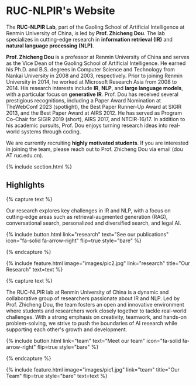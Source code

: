 ---
---

# RUC-NLPIR's Website

The **RUC-NLPIR Lab**, part of the Gaoling School of Artificial Intelligence at Renmin University of China, is led by **Prof. Zhicheng Dou**. The lab specializes in cutting-edge research in **information retrieval (IR)** and **natural language processing (NLP)**.

**Prof. Zhicheng Dou** is a professor at Renmin University of China and serves as the Vice Dean of the Gaoling School of Artificial Intelligence. He earned his Ph.D. and B.S. degrees in Computer Science and Technology from Nankai University in 2008 and 2003, respectively. Prior to joining Renmin University in 2014, he worked at Microsoft Research Asia from 2008 to 2014. His research interests include **IR**, **NLP**, and **large language models**, with a particular focus on **generative IR**. Prof. Dou has received several prestigious recognitions, including a Paper Award Nomination at TheWebConf 2023 (spotlight), the Best Paper Runner-Up Award at SIGIR 2013, and the Best Paper Award at AIRS 2012. He has served as Program Co-Chair for SIGIR 2019 (short), AIRS 2017, and NTCIR-16/17. In addition to his academic pursuits, Prof. Dou enjoys turning research ideas into real-world systems through coding.

We are currently recruiting **highly motivated students**. If you are interested in joining the team, please reach out to Prof. Zhicheng Dou via email (dou AT ruc.edu.cn).

{% include section.html %}

## Highlights

{% capture text %}

Our research explores key challenges in IR and NLP, with a focus on cutting-edge areas such as retrieval-augmented generation (RAG), conversational search, personalized and diversified search, and legal AI.

{%
  include button.html
  link="research"
  text="See our publications"
  icon="fa-solid fa-arrow-right"
  flip=true
  style="bare"
%}

{% endcapture %}

{%
  include feature.html
  image="images/pic2.jpg"
  link="research"
  title="Our Research"
  text=text
%}

{% capture text %}

The RUC-NLPIR lab at Renmin University of China is a dynamic and collaborative group of researchers passionate about IR and NLP. Led by Prof. Zhicheng Dou, the team fosters an open and innovative environment where students and researchers work closely together to tackle real-world challenges. With a strong emphasis on creativity, teamwork, and hands-on problem-solving, we strive to push the boundaries of AI research while supporting each other's growth and development.

{%
  include button.html
  link="team"
  text="Meet our team"
  icon="fa-solid fa-arrow-right"
  flip=true
  style="bare"
%}

{% endcapture %}

{%
  include feature.html
  image="images/pic1.jpg"
  link="team"
  title="Our Team"
  flip=true
  style="bare"
  text=text
%}
